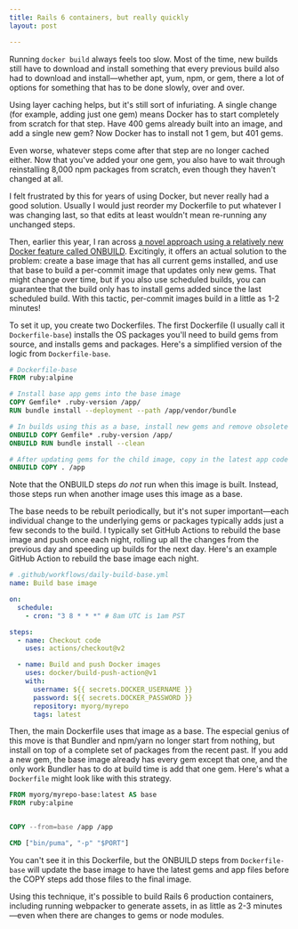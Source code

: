 ```yaml
---
title: Rails 6 containers, but really quickly
layout: post

---
```

Running `docker build` always feels too slow. Most of the time, new builds still have to download and install something that every previous build also had to download and install—whether apt, yum, npm, or gem, there a lot of options for something that has to be done slowly, over and over.

Using layer caching helps, but it's still sort of infuriating. A single change (for example, adding just one gem) means Docker has to start completely from scratch for that step. Have 400 gems already built into an image, and add a single new gem? Now Docker has to install not 1 gem, but 401 gems.

Even worse, whatever steps come after that step are no longer cached either. Now that you've added your one gem, you also have to wait through reinstalling 8,000 npm packages from scratch, even though they haven't changed at all.

I felt frustrated by this for years of using Docker, but never really had a good solution. Usually I would just reorder my Dockerfile to put whatever I was changing last, so that edits at least wouldn't mean re-running any unchanged steps.

Then, earlier this year, I ran across [a novel approach using a relatively new Docker feature called ONBUILD](https://ledermann.dev/blog/2020/01/29/building-docker-images-the-performant-way/). Excitingly, it offers an actual solution to the problem: create a base image that has all current gems installed, and use that base to build a per-commit image that updates only new gems. That might change over time, but if you also use scheduled builds, you can guarantee that the build only has to install gems added since the last scheduled build. With this tactic, per-commit images build in a little as 1-2 minutes!

To set it up, you create two Dockerfiles. The first Dockerfile (I usually call it `Dockerfile-base`) installs the OS packages you'll need to build gems from source, and installs gems and packages. Here's a simplified version of the logic from `Dockerfile-base`.

```dockerfile
# Dockerfile-base
FROM ruby:alpine

# Install base app gems into the base image
COPY Gemfile* .ruby-version /app/
RUN bundle install --deployment --path /app/vendor/bundle

# In builds using this as a base, install new gems and remove obsolete gems
ONBUILD COPY Gemfile* .ruby-version /app/
ONBUILD RUN bundle install --clean

# After updating gems for the child image, copy in the latest app code
ONBUILD COPY . /app
```

Note that the ONBUILD steps _do not_ run when this image is built. Instead, those steps run when another image uses this image as a base.

The base needs to be rebuilt periodically, but it's not super important—each individual change to the underlying gems or packages typically adds just a few seconds to the build. I typically set GitHub Actions to rebuild the base image and push once each night, rolling up all the changes from the previous day and speeding up builds for the next day. Here's an example GitHub Action to rebuild the base image each night.

```yaml
# .github/workflows/daily-build-base.yml
name: Build base image

on:
  schedule:
    - cron: "3 8 * * *" # 8am UTC is 1am PST

steps:
  - name: Checkout code
    uses: actions/checkout@v2

  - name: Build and push Docker images
    uses: docker/build-push-action@v1
    with:
      username: ${{ secrets.DOCKER_USERNAME }}
      password: ${{ secrets.DOCKER_PASSWORD }}
      repository: myorg/myrepo
      tags: latest
```

Then, the main Dockerfile uses that image as a base. The especial genius of this move is that Bundler and npm/yarn no longer start from nothing, but install on top of a complete set of packages from the recent past. If you add a new gem, the base image already has every gem except that one, and the only work Bundler has to do at build time is add that one gem. Here's what a `Dockerfile` might look like with this strategy.

```dockerfile
FROM myorg/myrepo-base:latest AS base
FROM ruby:alpine


COPY --from=base /app /app

CMD ["bin/puma", "-p" "$PORT"]
```

You can't see it in this Dockerfile, but the ONBUILD steps from `Dockerfile-base` will update the base image to have the latest gems and app files before the COPY steps add those files to the final image.

Using this technique, it's possible to build Rails 6 production containers, including running webpacker to generate assets, in as little as 2-3 minutes—even when there are changes to gems or node modules.
